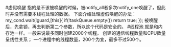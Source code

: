 #虚假唤醒
指的是不该被唤醒的时候，被notify_all者多次notify_one唤醒了，但此时并没有需要本线程处理的数据。
下面介绍处理虚假唤醒的办法：
my_cond.wait(lguard,[this]{
	if(!taskQueue.empty())
		return true;
});
被唤醒后，先拿锁，再去判断第二个参数，所以这个代码是安全的。
#线程池
就是和内存池一样。一般来说最多同时创建2000个线程。
创建的通信线程数量和CPU数量呈线性关系；
一个进程中的线程数量，200个为宜，最多不过500个。